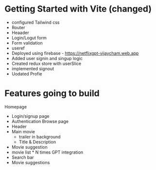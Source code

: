 # Getting Started with Vite (changed)
- configured Tailwind css
- Router
- Heaader
- Login/Logut form
- Form validation
- useref
- Deployed using firebase - https://netflixgpt-vijaycham.web.app
- Added user signin and singup logic
- Created redux store with userSlice
- implemented signout
- Uodated Profie


# Features going to build
Homepage
 - Login/signup page
 - Authentication
Browse page
 - Header
 - Main movie
   - trailer in background
   - Title & Description
 - Movie suggestion 
  - movie list * N times
GPT integration
 - Search bar
 - Movie suggestions